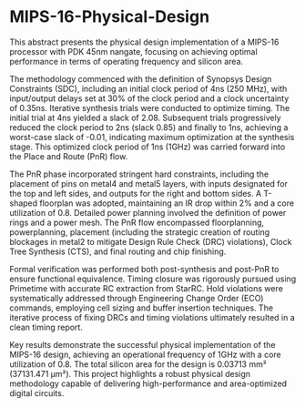 # MIPS-16-Physical-Design
This abstract presents the physical design implementation of a MIPS-16 processor with PDK 45nm nangate, focusing on achieving optimal performance in terms of operating frequency and silicon area.

The methodology commenced with the definition of Synopsys Design Constraints (SDC), including an initial clock period of 4ns (250 MHz), with input/output delays set at 30% of the clock period and a clock uncertainty of 0.35ns. Iterative synthesis trials were conducted to optimize timing. The initial trial at 4ns yielded a slack of 2.08. Subsequent trials progressively reduced the clock period to 2ns (slack 0.85) and finally to 1ns, achieving a worst-case slack of -0.01, indicating maximum optimization at the synthesis stage. This optimized clock period of 1ns (1GHz) was carried forward into the Place and Route (PnR) flow.

The PnR phase incorporated stringent hard constraints, including the placement of pins on metal4 and metal5 layers, with inputs designated for the top and left sides, and outputs for the right and bottom sides. A T-shaped floorplan was adopted, maintaining an IR drop within 2% and a core utilization of 0.8. Detailed power planning involved the definition of power rings and a power mesh. The PnR flow encompassed floorplanning, powerplanning, placement (including the strategic creation of routing blockages in metal2 to mitigate Design Rule Check (DRC) violations), Clock Tree Synthesis (CTS), and final routing and chip finishing.

Formal verification was performed both post-synthesis and post-PnR to ensure functional equivalence. Timing closure was rigorously pursued using Primetime with accurate RC extraction from StarRC. Hold violations were systematically addressed through Engineering Change Order (ECO) commands, employing cell sizing and buffer insertion techniques. The iterative process of fixing DRCs and timing violations ultimately resulted in a clean timing report.

Key results demonstrate the successful physical implementation of the MIPS-16 design, achieving an operational frequency of 1GHz with a core utilization of 0.8. The total silicon area for the design is 0.03713 mm² (37131.471 µm²). This project highlights a robust physical design methodology capable of delivering high-performance and area-optimized digital circuits.


